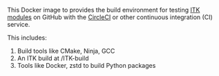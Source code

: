 This Docker image to provides the build environment for testing [ITK
modules](https://itk.org/ITKSoftwareGuide/html/Book1/ITKSoftwareGuide-Book1ch9.html#x48-1460009)
on GitHub with the [CircleCI](https://circleci.com) or other continuous
integration (CI) service.

This includes:

1. Build tools like CMake, Ninja, GCC
2. An ITK build at /ITK-build
3. Tools like Docker, zstd to build Python packages
